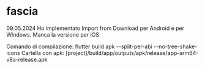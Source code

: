 # fascia

09.05.2024
Ho implementato Import from Download
per Android e per Windows.
Manca la versione per iOS


Comando di compilazione:
flutter build apk --split-per-abi --no-tree-shake-icons
Cartella con apk:
[project]/build/app/outputs/apk/release/app-arm64-v8a-release.apk